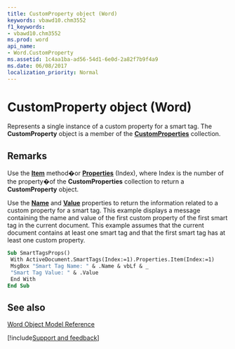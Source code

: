 ```yaml
---
title: CustomProperty object (Word)
keywords: vbawd10.chm3552
f1_keywords:
- vbawd10.chm3552
ms.prod: word
api_name:
- Word.CustomProperty
ms.assetid: 1c4aa1ba-ad56-54d1-6e0d-2a82f7b9f4a9
ms.date: 06/08/2017
localization_priority: Normal
---
```



# CustomProperty object (Word)

Represents a single instance of a custom property for a smart tag. The  **CustomProperty** object is a member of the **[CustomProperties](Word.CustomProperties.md)** collection.


## Remarks

Use the  **[Item](Word.CustomProperties.Item.md)** method�or **[Properties](overview/Word.md)** (Index), where Index is the number of the property�of the **CustomProperties** collection to return a **CustomProperty** object.

Use the  **[Name](Word.CustomProperty.Name.md)** and **[Value](Word.CustomProperty.Value.md)** properties to return the information related to a custom property for a smart tag. This example displays a message containing the name and value of the first custom property of the first smart tag in the current document. This example assumes that the current document contains at least one smart tag and that the first smart tag has at least one custom property.




```vb
Sub SmartTagsProps() 
 With ActiveDocument.SmartTags(Index:=1).Properties.Item(Index:=1) 
 MsgBox "Smart Tag Name: " & .Name & vbLf & _ 
 "Smart Tag Value: " & .Value 
 End With 
End Sub
```


## See also


[Word Object Model Reference](overview/Word/object-model.md)

[!include[Support and feedback](~/includes/feedback-boilerplate.md)]